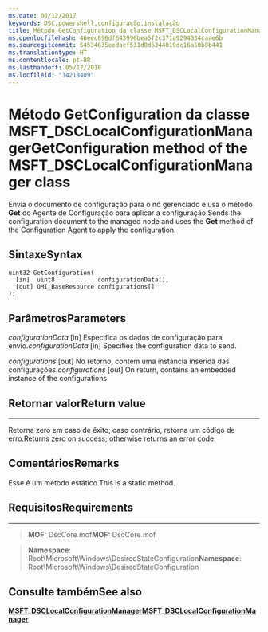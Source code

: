 ```yaml
---
ms.date: 06/12/2017
keywords: DSC,powershell,configuração,instalação
title: Método GetConfiguration da classe MSFT_DSCLocalConfigurationManager
ms.openlocfilehash: 46eec896df643996bea5f2c371a9294034caae6b
ms.sourcegitcommit: 54534635eedacf531d8d6344019dc16a50b8b441
ms.translationtype: HT
ms.contentlocale: pt-BR
ms.lasthandoff: 05/17/2018
ms.locfileid: "34218409"
---
```

# <a name="getconfiguration-method-of-the-msftdsclocalconfigurationmanager-class"></a><span data-ttu-id="b1260-103">Método GetConfiguration da classe MSFT_DSCLocalConfigurationManager</span><span class="sxs-lookup"><span data-stu-id="b1260-103">GetConfiguration method of the MSFT_DSCLocalConfigurationManager class</span></span>

<span data-ttu-id="b1260-104">Envia o documento de configuração para o nó gerenciado e usa o método **Get** do Agente de Configuração para aplicar a configuração.</span><span class="sxs-lookup"><span data-stu-id="b1260-104">Sends the configuration document to the managed node and uses the **Get** method of the Configuration Agent to apply the configuration.</span></span>

<a name="syntax"></a><span data-ttu-id="b1260-105">Sintaxe</span><span class="sxs-lookup"><span data-stu-id="b1260-105">Syntax</span></span>
------

```mof
uint32 GetConfiguration(
  [in]  uint8            configurationData[],
  [out] OMI_BaseResource configurations[]
);
```

<a name="parameters"></a><span data-ttu-id="b1260-106">Parâmetros</span><span class="sxs-lookup"><span data-stu-id="b1260-106">Parameters</span></span>
----------

<span data-ttu-id="b1260-107">*configurationData* \[in\] Especifica os dados de configuração para envio.</span><span class="sxs-lookup"><span data-stu-id="b1260-107">*configurationData* \[in\] Specifies the configuration data to send.</span></span>

<span data-ttu-id="b1260-108">*configurations* \[out\] No retorno, contém uma instância inserida das configurações.</span><span class="sxs-lookup"><span data-stu-id="b1260-108">*configurations* \[out\] On return, contains an embedded instance of the configurations.</span></span>

## <a name="return-value"></a><span data-ttu-id="b1260-109">Retornar valor</span><span class="sxs-lookup"><span data-stu-id="b1260-109">Return value</span></span>
------------

<span data-ttu-id="b1260-110">Retorna zero em caso de êxito; caso contrário, retorna um código de erro.</span><span class="sxs-lookup"><span data-stu-id="b1260-110">Returns zero on success; otherwise returns an error code.</span></span>

## <a name="remarks"></a><span data-ttu-id="b1260-111">Comentários</span><span class="sxs-lookup"><span data-stu-id="b1260-111">Remarks</span></span>

<span data-ttu-id="b1260-112">Esse é um método estático.</span><span class="sxs-lookup"><span data-stu-id="b1260-112">This is a static method.</span></span>

## <a name="requirements"></a><span data-ttu-id="b1260-113">Requisitos</span><span class="sxs-lookup"><span data-stu-id="b1260-113">Requirements</span></span>
------------
><span data-ttu-id="b1260-114">**MOF:** DscCore.mof</span><span class="sxs-lookup"><span data-stu-id="b1260-114">**MOF:** DscCore.mof</span></span>

><span data-ttu-id="b1260-115">**Namespace**: Root\Microsoft\Windows\DesiredStateConfiguration</span><span class="sxs-lookup"><span data-stu-id="b1260-115">**Namespace**: Root\Microsoft\Windows\DesiredStateConfiguration</span></span>


## <a name="see-also"></a><span data-ttu-id="b1260-116">Consulte também</span><span class="sxs-lookup"><span data-stu-id="b1260-116">See also</span></span>


[<span data-ttu-id="b1260-117">**MSFT_DSCLocalConfigurationManager**</span><span class="sxs-lookup"><span data-stu-id="b1260-117">**MSFT_DSCLocalConfigurationManager**</span></span>](msft-dsclocalconfigurationmanager.md)